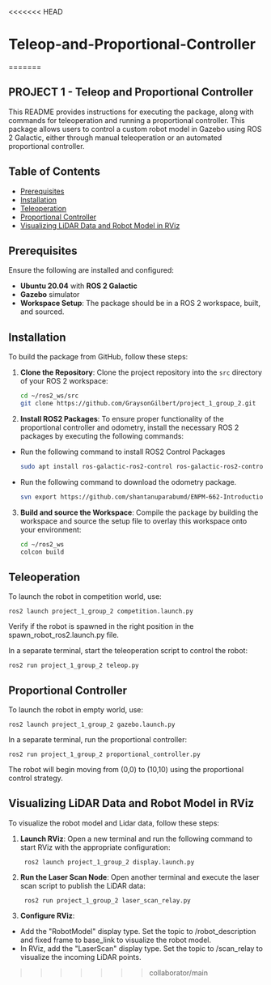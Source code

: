 <<<<<<< HEAD
# Teleop-and-Proportional-Controller
=======
## PROJECT 1 - Teleop and Proportional Controller

This README provides instructions for executing the package, along with commands for teleoperation and running a proportional controller. This package allows users to control a custom robot model in Gazebo using ROS 2 Galactic, either through manual teleoperation or an automated proportional controller.

## Table of Contents

- [Prerequisites](#prerequisites)
- [Installation](#Installation)
- [Teleoperation](#teleoperation)
- [Proportional Controller](#proportional-controller)
- [Visualizing LiDAR Data and Robot Model in RViz](#Visualizing-LiDAR-Data-and-Robot-Model-in-RViz)


## Prerequisites

Ensure the following are installed and configured:

- **Ubuntu 20.04** with **ROS 2 Galactic**
- **Gazebo** simulator
- **Workspace Setup**: The package should be in a ROS 2 workspace, built, and sourced.

## Installation

To build the package from GitHub, follow these steps:

1. **Clone the Repository**: Clone the project repository into the `src` directory of your ROS 2 workspace:

   ```bash
   cd ~/ros2_ws/src
   git clone https://github.com/GraysonGilbert/project_1_group_2.git

2. **Install ROS2 Packages**: To ensure proper functionality of the proportional controller and odometry, install the necessary ROS 2 packages by executing the following commands:

- Run the following command to install ROS2 Control Packages 
   ```bash 
   sudo apt install ros-galactic-ros2-control ros-galactic-ros2-controllers ros-galactic-gazebo-ros2-control sudo apt-get install ros-galactic-controller-manager
- Run the following command to download the odometry package.
   ```bash
   svn export https://github.com/shantanuparabumd/ENPM-662-Introduction-to-Robot-Modelling.git/trunk/templates/plugin/odometry

3. **Build and source the Workspace**: Compile the package by building the workspace and source the setup file to overlay this workspace onto your environment:

   ```bash
   cd ~/ros2_ws
   colcon build

## Teleoperation

To launch the robot in competition world, use:

    ros2 launch project_1_group_2 competition.launch.py

Verify if the robot is spawned in the right position in the spawn_robot_ros2.launch.py file.

In a separate terminal, start the teleoperation script to control the robot:

    ros2 run project_1_group_2 teleop.py

## Proportional Controller

To launch the robot in empty world, use: 

    ros2 launch project_1_group_2 gazebo.launch.py

In a separate terminal, run the proportional controller:

    ros2 run project_1_group_2 proportional_controller.py
    
The robot will begin moving from (0,0) to (10,10) using the proportional control strategy.

## Visualizing LiDAR Data and Robot Model in RViz

To visualize the robot model and Lidar data, follow these steps:

1. **Launch RViz**: Open a new terminal and run the following command to start RViz with the appropriate configuration:

        ros2 launch project_1_group_2 display.launch.py

2. **Run the Laser Scan Node**: Open another terminal and execute the laser scan script to publish the LiDAR data:

        ros2 run project_1_group_2 laser_scan_relay.py

3. **Configure RViz**:

  - Add the "RobotModel" display type. Set the topic to /robot_description and fixed frame to base_link to visualize the robot model.
  - In RViz, add the "LaserScan" display type. Set the topic to /scan_relay to visualize the incoming LiDAR points.
  
>>>>>>> collaborator/main
